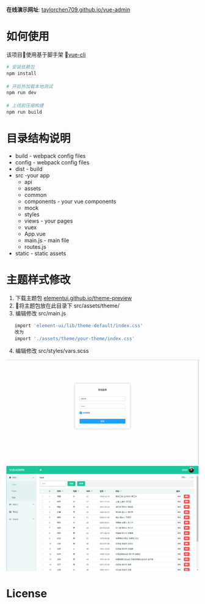 **在线演示网址**: [taylorchen709.github.io/vue-admin](https://taylorchen709.github.io/vue-admin)

# 如何使用

该项目使用基于脚手架 [vue-cli](https://github.com/vuejs/vue-cli)

``` bash
# 安装依赖包
npm install

# 开启热加载本地测试
npm run dev

# 上线前压缩构建
npm run build
```

# 目录结构说明
* build - webpack config files
* config - webpack config files
* dist - build
* src -your app
    * api
    * assets
    * common
    * components - your vue components
    * mock
    * styles
    * views - your pages
    * vuex
    * App.vue
    * main.js - main file
    * routes.js
* static - static assets

# 主题样式修改
1. 下载主题包 [elementui.github.io/theme-preview](https://elementui.github.io/theme-preview)
2. 将主题包放在此目录下 src/assets/theme/
3. 编辑修改 src/main.js 
``` bash
   import 'element-ui/lib/theme-default/index.css'
   改为
   import './assets/theme/your-theme/index.css'
```
4. 编辑修改 src/styles/vars.scss

![theme-blue](https://raw.githubusercontent.com/taylorchen709/markdown-images/master/vueadmin/rec-demo.gif)
![theme-green](https://raw.githubusercontent.com/taylorchen709/markdown-images/master/vueadmin/theme-green.png)


# License
